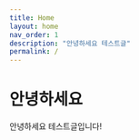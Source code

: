 ```yaml
---
title: Home
layout: home
nav_order: 1
description: "안녕하세요 테스트글"
permalink: /
---
```


# 안녕하세요

안녕하세요 테스트글입니다!
